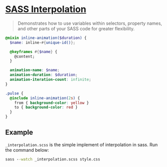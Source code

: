 # [SASS Interpolation](https://sass-lang.com/documentation/interpolation/)

> Demonstrates how to use variables within selectors, property names, and other parts of your SASS code for greater flexibility.

```scss
@mixin inline-animation($duration) {
  $name: inline-#{unique-id()};

  @keyframes #{$name} {
    @content;
  }

  animation-name: $name;
  animation-duration: $duration;
  animation-iteration-count: infinite;
}

.pulse {
  @include inline-animation(2s) {
    from { background-color: yellow }
    to { background-color: red }
  }
}
```

## Example

`_interpolation.scss` is the simple implement of interpolation in sass. Run the command below:

```cmd
sass --watch _interpolation.scss style.css
```
